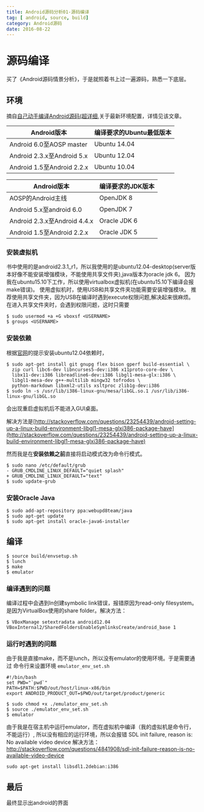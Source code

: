 ```yaml
---
title: Android源码分析01-源码编译
tag: [ android, source, build]
category: Android源码
date: 2016-08-22
---
```


#  源码编译

买了《Android源码情景分析》，于是就照着书上过一遍源码，熟悉一下底层。

##  环境

摘自[自己动手编译Android源码(超详细](http://www.jianshu.com/p/367f0886e62b),关于最新环境配置，详情见该文章。

| Android版本 | 编译要求的Ubuntu最低版本 |
|-|-|
| Android 6.0至AOSP master  |   Ubuntu 14.04 |
| Android 2.3.x至Android 5.x |   Ubuntu 12.04 |
| Android 1.5至Android 2.2.x |   Ubuntu 10.04 |

| Android版本 | 编译要求的JDK版本 |
|-|-|
| AOSP的Android主线                   | OpenJDK 8    |
| Android 5.x至android 6.0         | OpenJDK 7    |
| Android 2.3.x至Android 4.4.x | Oracle JDK 6  |
| Android 1.5至Android 2.2.x     | Oracle JDK 5  |

### 安装虚拟机

书中使用的是android2.3.1_r1，所以我使用的是ubuntu12.04-desktop(server版本好像不能安装增强模块，不能使用共享文件夹),java版本为oracle jdk 6。
因为我在ubuntu15.10下工作，所以使用virtualbox虚拟机(在ubuntu15.10下编译会报make错误)。
使用虚拟机时，使用USB和共享文件夹功能需要安装增强模块。
推荐使用共享文件夹，因为USB在编译时遇到execute权限问题,解决起来很麻烦。
在进入共享文件夹时，会遇到权限问题，这时只需要

```
$ sudo usermod +a +G vboxsf <USERNAME>
$ groups <USERNAME>
```

### 安装依赖

根据[官网](https://source.android.com/source/initializing.html)的提示安装ubuntu12.04依赖时，
```
$ sudo apt-get install git gnupg flex bison gperf build-essential \
  zip curl libc6-dev libncurses5-dev:i386 x11proto-core-dev \
  libx11-dev:i386 libreadline6-dev:i386 libgl1-mesa-glx:i386 \
  libgl1-mesa-dev g++-multilib mingw32 tofrodos \
  python-markdown libxml2-utils xsltproc zlib1g-dev:i386
$ sudo ln -s /usr/lib/i386-linux-gnu/mesa/libGL.so.1 /usr/lib/i386-linux-gnu/libGL.so
```
会出现重启虚拟机后不能进入GUI桌面。

解决方法是[http://stackoverflow.com/questions/23254439/android-setting-up-a-linux-build-environment-libgl1-mesa-glxi386-package-have](http://stackoverflow.com/questions/23254439/android-setting-up-a-linux-build-environment-libgl1-mesa-glxi386-package-have)

然而我是在**安装依赖之前**直接将启动模式改为命令行模式。

```
$ sudo nano /etc/default/grub
- GRUB_CMDLINE_LINUX_DEFAULT="quiet splash"
+ GRUB_CMDLINE_LINUX_DEFAULT="text"
$ sudo update-grub
```

### 安装Oracle Java

```
$ sudo add-apt-repository ppa:webupd8team/java
$ sudo apt-get update
$ sudo apt-get install oracle-java6-installer
```

## 编译

```
$ source build/envsetup.sh
$ lunch
$ make
$ emulator
```

### 编译遇到的问题

编译过程中会遇到ln创建symbolic link错误，报错原因为read-only filesystem。
是因为VirtualBox使用的share folder。解决方法：
```
$ VBoxManage setextradata android12.04 VBoxInternal2/SharedFoldersEnableSymlinksCreate/android_base 1
```

### 运行时遇到的问题

由于我是直接make，而不是lunch，所以没有emulator的使用环境。于是需要通过
命令行来设置环境 `emulator_env_set.sh`
```
#!/bin/bash
set PWD="`pwd`"
PATH=$PATH:$PWD/out/host/linux-x86/bin
export ANDROID_PRODUCT_OUT=$PWD/out/target/product/generic
```

```
$ sudo chmod +x ./emulator_env_set.sh
$ source ./emulator_env_set.sh
$ emulator
```

由于我是在宿主机中运行emulator，而在虚拟机中编译（我的虚拟机是命令行，不能运行）,
所以没有相应的运行环境，所以会报错 SDL init failure, reason is: No available video device
解决方法：http://stackoverflow.com/questions/4841908/sdl-init-failure-reason-is-no-available-video-device

```
sudo apt-get install libsdl1.2debian:i386
```

## 最后
最终显示出android的界面
